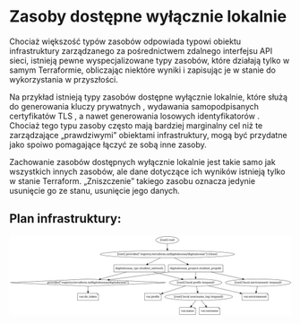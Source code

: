 # Zasoby dostępne wyłącznie lokalnie

Chociaż większość typów zasobów odpowiada typowi obiektu infrastruktury zarządzanego za pośrednictwem zdalnego interfejsu API sieci, istnieją pewne wyspecjalizowane typy zasobów, które działają tylko w samym Terraformie, obliczając niektóre wyniki i zapisując je w stanie do wykorzystania w przyszłości.

Na przykład istnieją typy zasobów dostępne wyłącznie lokalnie, które służą do generowania kluczy prywatnych , wydawania samopodpisanych certyfikatów TLS , a nawet generowania losowych identyfikatorów . Chociaż tego typu zasoby często mają bardziej marginalny cel niż te zarządzające „prawdziwymi” obiektami infrastruktury, mogą być przydatne jako spoiwo pomagające łączyć ze sobą inne zasoby.

Zachowanie zasobów dostępnych wyłącznie lokalnie jest takie samo jak wszystkich innych zasobów, ale dane dotyczące ich wyników istnieją tylko w stanie Terraform. „Zniszczenie” takiego zasobu oznacza jedynie usunięcie go ze stanu, usunięcie jego danych.

## Plan infrastruktury:
![PNG GRAPH](/001_terraform_workflow/007_resources_local/digitalocean_example/graph.png "Przykład graficzny konfiguracji")